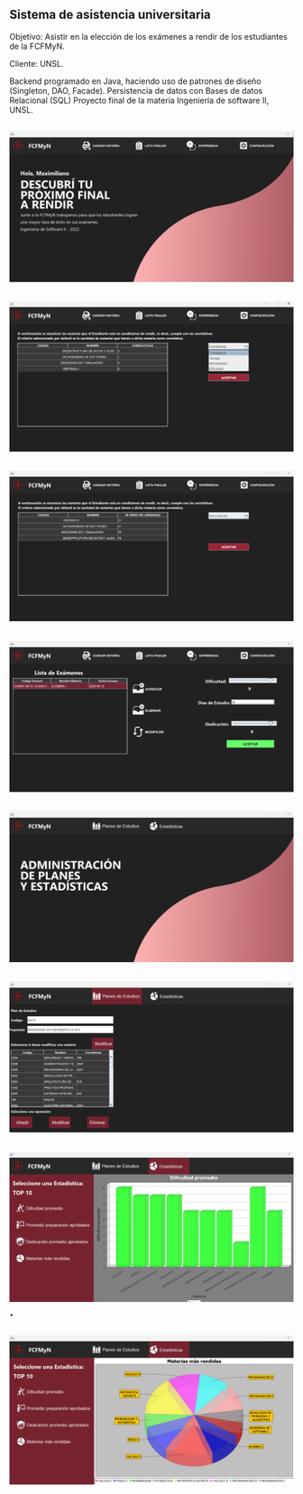 Sistema de asistencia universitaria
-----------------
Objetivo: Asistir en la elección de los exámenes a rendir de los estudiantes de la FCFMyN. 

Cliente: UNSL.

Backend programado en Java, haciendo uso de patrones de diseño (Singleton, DAO, Facade). Persistencia de datos con Bases de datos Relacional (SQL)
Proyecto final de la materia Ingeniería de software II, UNSL.


![](readme-img/1-estudiante.png)
-----------------
![](readme-img/2-estudiante.png)
-----------------
![](readme-img/3-estudiante-vencimiento.png)
-----------------
![](4-estudiante-experiencia.png)
-----------------
![](readme-img/5-nodocente.png)
-----------------
![](readme-img/5-2.png)
-----------------
![](readme-img/5-3.png).
-----------------
![](readme-img/5-4.png)
-----------------










